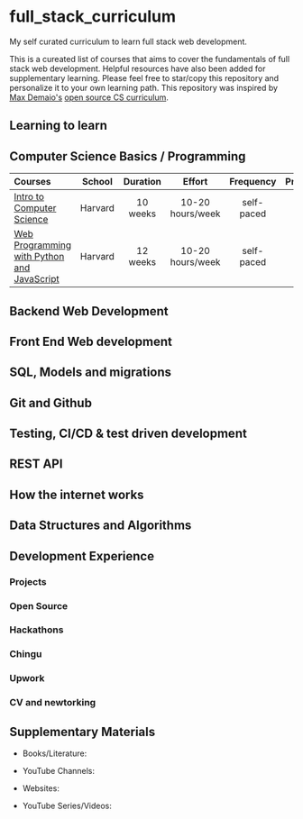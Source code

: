 # full_stack_curriculum

My self curated curriculum to learn full stack web development.

This is a cureated list of courses that aims to cover the fundamentals of full stack web development. Helpful resources have also been added for supplementary learning. Please feel free to star/copy this repository and personalize it to your own learning path. This repository was inspired by [Max Demaio's](https://github.com/maxwelldemaio?tab=overview&from=2021-05-01&to=2021-05-22) [open source CS curriculum](https://github.com/maxwelldemaio/my_open_source_cs). 

## Learning to learn

## Computer Science Basics / Programming

Courses | School | Duration | Effort | Frequency | Prerequisites | Status
:-- | :--: | :--: | :--: | :--: | :--: | :--:
[Intro to Computer Science](https://www.edx.org/course/cs50s-introduction-computer-science-harvardx-cs50x) | Harvard | 10 weeks | 10-20 hours/week | self-paced | none | ✔️
[Web Programming with Python and JavaScript](https://cs50.harvard.edu/web/2020/) | Harvard | 12 weeks | 10-20 hours/week | self-paced | Intro to Computer Science | 

## Backend Web Development

## Front End Web development

## SQL, Models and migrations 

## Git and Github 

## Testing, CI/CD & test driven development

## REST API

## How the internet works

## Data Structures and Algorithms 

## Development Experience

### Projects 

### Open Source 

### Hackathons 

### Chingu 

### Upwork 

### CV and newtorking 

## Supplementary Materials

- Books/Literature:


- YouTube Channels:

- Websites: 

- YouTube Series/Videos:
